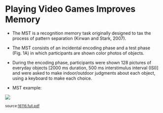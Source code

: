 # Playing Video Games Improves Memory

- The MST is a recognition memory task originally designed to tax the process of pattern separation (Kirwan and Stark, 2007). 
- The MST consists of an incidental encoding phase and a test phase (Fig. 1A) in which participants are shown color photos of objects. 
- During the encoding phase, participants were shown 128 pictures of everyday objects [2000 ms duration, 500 ms interstimulus interval (ISI)] and were asked
to make indoor/outdoor judgments about each object, using a keyboard to make each choice.

- MST example: 

![](https://www.researchgate.net/profile/Nurit_Gronau/publication/277576584/figure/fig2/AS:294332633501701@1447185776524/Figure-2-Examples-of-the-stimulus-display-in-the-different-conditions-during-the.png)

<sup>source:[16116.full.pdf](http://www.jneurosci.org/content/jneuro/35/49/16116.full.pdf)</sup>
